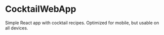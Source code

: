 # CocktailWebApp
Simple React app with cocktail recipes. Optimized for mobile, but usable on all devices.
